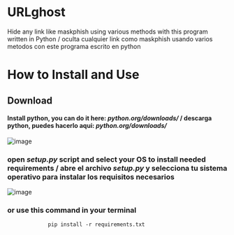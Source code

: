 # URLghost
Hide any link like maskphish using various methods with this program written in Python / oculta cualquier link como maskphish usando varios metodos con este programa escrito en python

# How to Install and Use

## Download

#### Install python, you can do it here: *python.org/downloads/* / descarga python, puedes hacerlo aqui: *python.org/downloads/*
  ![image](https://github.com/user-attachments/assets/ef37bcb7-a164-4aa2-80df-f2dd56287018)

### open *setup.py* script and select your OS to install needed requirements / abre el archivo *setup.py* y selecciona tu sistema operativo para instalar los requisitos necesarios

![image](https://github.com/user-attachments/assets/bfc1916b-1f87-48cb-aa6b-720befc7301c)

### or use this command in your terminal
                 pip install -r requirements.txt
   
